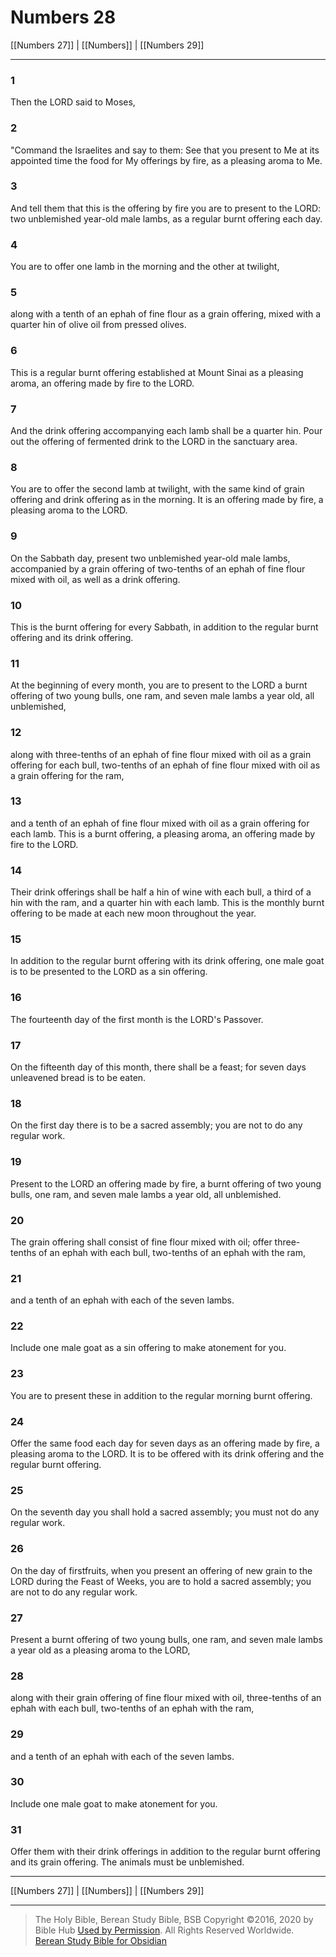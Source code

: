 # Numbers 28

[[Numbers 27]] | [[Numbers]] | [[Numbers 29]]

---

### 1
Then the LORD said to Moses,

### 2
"Command the Israelites and say to them: See that you present to Me at its appointed time the food for My offerings by fire, as a pleasing aroma to Me.

### 3
And tell them that this is the offering by fire you are to present to the LORD: two unblemished year-old male lambs, as a regular burnt offering each day.

### 4
You are to offer one lamb in the morning and the other at twilight,

### 5
along with a tenth of an ephah of fine flour as a grain offering, mixed with a quarter hin of olive oil from pressed olives.

### 6
This is a regular burnt offering established at Mount Sinai as a pleasing aroma, an offering made by fire to the LORD.

### 7
And the drink offering accompanying each lamb shall be a quarter hin. Pour out the offering of fermented drink to the LORD in the sanctuary area.

### 8
You are to offer the second lamb at twilight, with the same kind of grain offering and drink offering as in the morning. It is an offering made by fire, a pleasing aroma to the LORD.

### 9
On the Sabbath day, present two unblemished year-old male lambs, accompanied by a grain offering of two-tenths of an ephah of fine flour mixed with oil, as well as a drink offering.

### 10
This is the burnt offering for every Sabbath, in addition to the regular burnt offering and its drink offering.

### 11
At the beginning of every month, you are to present to the LORD a burnt offering of two young bulls, one ram, and seven male lambs a year old, all unblemished,

### 12
along with three-tenths of an ephah of fine flour mixed with oil as a grain offering for each bull, two-tenths of an ephah of fine flour mixed with oil as a grain offering for the ram,

### 13
and a tenth of an ephah of fine flour mixed with oil as a grain offering for each lamb. This is a burnt offering, a pleasing aroma, an offering made by fire to the LORD.

### 14
Their drink offerings shall be half a hin of wine with each bull, a third of a hin with the ram, and a quarter hin with each lamb. This is the monthly burnt offering to be made at each new moon throughout the year.

### 15
In addition to the regular burnt offering with its drink offering, one male goat is to be presented to the LORD as a sin offering.

### 16
The fourteenth day of the first month is the LORD's Passover.

### 17
On the fifteenth day of this month, there shall be a feast; for seven days unleavened bread is to be eaten.

### 18
On the first day there is to be a sacred assembly; you are not to do any regular work.

### 19
Present to the LORD an offering made by fire, a burnt offering of two young bulls, one ram, and seven male lambs a year old, all unblemished.

### 20
The grain offering shall consist of fine flour mixed with oil; offer three-tenths of an ephah with each bull, two-tenths of an ephah with the ram,

### 21
and a tenth of an ephah with each of the seven lambs.

### 22
Include one male goat as a sin offering to make atonement for you.

### 23
You are to present these in addition to the regular morning burnt offering.

### 24
Offer the same food each day for seven days as an offering made by fire, a pleasing aroma to the LORD. It is to be offered with its drink offering and the regular burnt offering.

### 25
On the seventh day you shall hold a sacred assembly; you must not do any regular work.

### 26
On the day of firstfruits, when you present an offering of new grain to the LORD during the Feast of Weeks, you are to hold a sacred assembly; you are not to do any regular work.

### 27
Present a burnt offering of two young bulls, one ram, and seven male lambs a year old as a pleasing aroma to the LORD,

### 28
along with their grain offering of fine flour mixed with oil, three-tenths of an ephah with each bull, two-tenths of an ephah with the ram,

### 29
and a tenth of an ephah with each of the seven lambs.

### 30
Include one male goat to make atonement for you.

### 31
Offer them with their drink offerings in addition to the regular burnt offering and its grain offering. The animals must be unblemished.

---

[[Numbers 27]] | [[Numbers]] | [[Numbers 29]]

---

> The Holy Bible, Berean Study Bible, BSB
> Copyright &copy;2016, 2020 by Bible Hub
> [Used by Permission](https://berean.bible/terms.htm). All Rights Reserved Worldwide.
> [Berean Study Bible for Obsidian](https://github.com/gapmiss/berean-study-bible-for-obsidian)</small>

